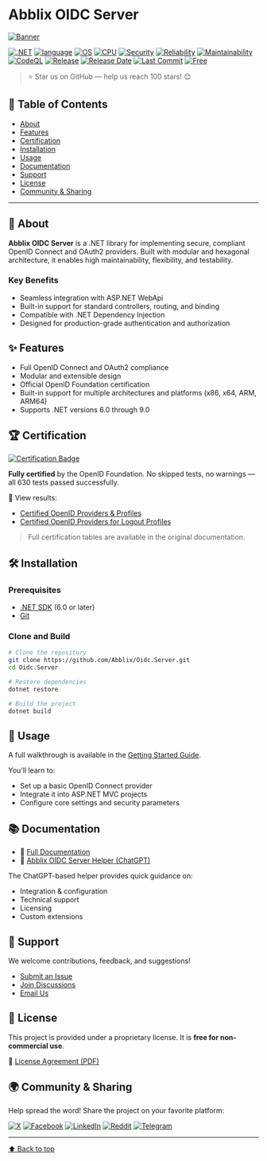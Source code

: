 # Abblix OIDC Server

[![Banner](https://resources.abblix.com/imgs/jpg/abblix-oidc-server-github-banner.jpg)](https://www.abblix.com/abblix-oidc-server)

[![.NET](https://img.shields.io/badge/.NET-6.0%2C%207.0%2C%208.0%2C%209.0-512BD4)](https://docs.abblix.com/docs/technical-requirements)
[![language](https://img.shields.io/badge/language-C%23-239120)](https://learn.microsoft.com/ru-ru/dotnet/csharp/tour-of-csharp/overview)
[![OS](https://img.shields.io/badge/OS-linux%2C%20windows%2C%20macOS-0078D4)](https://docs.abblix.com/docs/technical-requirements)
[![CPU](https://img.shields.io/badge/CPU-x86%2C%20x64%2C%20ARM%2C%20ARM64-FF8C00)](https://docs.abblix.com/docs/technical-requirements)
[![Security](https://sonarcloud.io/api/project_badges/measure?project=Abblix_Oidc.Server&metric=security_rating)](https://sonarcloud.io/summary/overall?id=Abblix_Oidc.Server)
[![Reliability](https://sonarcloud.io/api/project_badges/measure?project=Abblix_Oidc.Server&metric=reliability_rating)](https://sonarcloud.io/summary/overall?id=Abblix_Oidc.Server)
[![Maintainability](https://sonarcloud.io/api/project_badges/measure?project=Abblix_Oidc.Server&metric=sqale_rating)](https://sonarcloud.io/summary/overall?id=Abblix_Oidc.Server)
[![CodeQL](https://github.com/Abblix/Oidc.Server/actions/workflows/codeql-analysis.yml/badge.svg)](https://github.com/Abblix/Oidc.Server/security/code-scanning?query=is%3Aopen)
[![Release](https://img.shields.io/github/v/release/Abblix/Oidc.Server)](#)
[![Release Date](https://img.shields.io/github/release-date/Abblix/Oidc.Server)](#)
[![Last Commit](https://img.shields.io/github/last-commit/Abblix/Oidc.Server)](#)
[![Free](https://img.shields.io/badge/free_for_non_commercial_use-brightgreen)](#-license)

> ⭐ Star us on GitHub — help us reach 100 stars! 😊

## 📖 Table of Contents
- [About](#-about)
- [Features](#-features)
- [Certification](#-certification)
- [Installation](#-installation)
- [Usage](#-usage)
- [Documentation](#-documentation)
- [Support](#-support)
- [License](#-license)
- [Community & Sharing](#-community--sharing)

---

## 🚀 About

**Abblix OIDC Server** is a .NET library for implementing secure, compliant OpenID Connect and OAuth2 providers. Built with modular and hexagonal architecture, it enables high maintainability, flexibility, and testability.

### Key Benefits
- Seamless integration with ASP.NET WebApi
- Built-in support for standard controllers, routing, and binding
- Compatible with .NET Dependency Injection
- Designed for production-grade authentication and authorization

## ✨ Features
- Full OpenID Connect and OAuth2 compliance
- Modular and extensible design
- Official OpenID Foundation certification
- Built-in support for multiple architectures and platforms (x86, x64, ARM, ARM64)
- Supports .NET versions 6.0 through 9.0

## 🏆 Certification

[![Certification Badge](https://resources.abblix.com/imgs/svg/abblix-oidc-server-openid-foundation-certification-mark.svg)](https://openid.net/certification/#OPENID-OP-P)

**Fully certified** by the OpenID Foundation. No skipped tests, no warnings — all 630 tests passed successfully.

📄 View results:
- [Certified OpenID Providers & Profiles](https://openid.net/certification/#OPENID-OP-P)
- [Certified OpenID Providers for Logout Profiles](https://openid.net/certification/#OPENID-OP-LP)

> Full certification tables are available in the original documentation.

## 🛠 Installation

### Prerequisites
- [.NET SDK](https://dotnet.microsoft.com/download) (6.0 or later)
- [Git](https://git-scm.com/)

### Clone and Build
```bash
# Clone the repository
git clone https://github.com/Abblix/Oidc.Server.git
cd Oidc.Server

# Restore dependencies
dotnet restore

# Build the project
dotnet build
```

## 🚦 Usage

A full walkthrough is available in the [Getting Started Guide](https://docs.abblix.com/docs/getting-started-guide).

You'll learn to:
- Set up a basic OpenID Connect provider
- Integrate it into ASP.NET MVC projects
- Configure core settings and security parameters

## 📚 Documentation

- 📘 [Full Documentation](https://docs.abblix.com/docs)
- 🤖 [Abblix OIDC Server Helper (ChatGPT)](https://chat.openai.com/g/g-1icXaNyOR-abblix-oidc-server-helper)

The ChatGPT-based helper provides quick guidance on:
- Integration & configuration
- Technical support
- Licensing
- Custom extensions

## 🤝 Support

We welcome contributions, feedback, and suggestions!

- [Submit an Issue](https://github.com/Abblix/Oidc.Server/issues)
- [Join Discussions](https://github.com/orgs/Abblix/discussions)
- [Email Us](mailto:support@abblix.com)

## 📃 License

This project is provided under a proprietary license. It is **free for non-commercial use**.

📄 [License Agreement (PDF)](https://resources.abblix.com/docs/eng/standard-license-agreement-abblix-oidc-server.pdf)

## 🌍 Community & Sharing

Help spread the word! Share the project on your favorite platform:

[![X](https://img.shields.io/badge/X-000000?logo=x&logoColor=white)](https://x.com/intent/tweet?text=Check%20out%20this%20project%20on%20GitHub:%20https://github.com/Abblix/Oidc.Server)
[![Facebook](https://img.shields.io/badge/Facebook-1877F2?logo=facebook&logoColor=white)](https://www.facebook.com/sharer/sharer.php?u=https://github.com/Abblix/Oidc.Server)
[![LinkedIn](https://img.shields.io/badge/LinkedIn-0A66C2?logo=linkedin&logoColor=white)](https://www.linkedin.com/sharing/share-offsite/?url=https://github.com/Abblix/Oidc.Server)
[![Reddit](https://img.shields.io/badge/Reddit-FF4500?logo=reddit&logoColor=white)](https://www.reddit.com/submit?title=Check%20out%20this%20project%20on%20GitHub:%20https://github.com/Abblix/Oidc.Server)
[![Telegram](https://img.shields.io/badge/Telegram-0088CC?logo=telegram&logoColor=white)](https://t.me/share/url?url=https://github.com/Abblix/Oidc.Server)

---

[⬆ Back to top](#top)